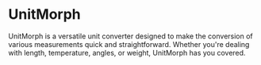 # UnitMorph
UnitMorph is a versatile unit converter designed to make the conversion of various measurements quick and straightforward. Whether you're dealing with length, temperature, angles, or weight, UnitMorph has you covered. 
